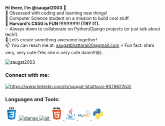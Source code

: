 **Hi there, I’m @saugat2003 👋**  
👀 Obsessed with coding and learning new things!   
🤖 Computer Science student on a mission to build cool stuff.  
🌱 **Harvard's CS50 is FUN !!!!!!!!!!!!!!    (TRY IT).**   
💡 Always down to collaborate on Python/Django projects (or just talk about tech!).   
💞️ Let’s create something awesome together!   
📫 You can reach me at: saugatbhattarai00@gmail.com
⚡ Fun fact: she’s very, very cute (Yes she is very cute damn!!😆).

<p align="left"> <img src="https://komarev.com/ghpvc/?username=saugat2003&label=Profile%20views&color=0e75b6&style=flat" alt="saugat2003" /> </p>

<h3 align="left">Connect with me:</h3>
<p align="left">
<a href="https://www.linkedin.com/in/saugat-bhattarai-9378822b3/" target="blank"><img align="center" src="https://raw.githubusercontent.com/rahuldkjain/github-profile-readme-generator/master/src/images/icons/Social/linked-in-alt.svg" alt="https://www.linkedin.com/in/saugat-bhattarai-9378822b3/" height="30" width="40" /></a>
</p>

<h3 align="left">Languages and Tools:</h3>
<a href="https://www.w3schools.com/css/" target="_blank" rel="noreferrer"> <img src="https://raw.githubusercontent.com/devicons/devicon/master/icons/css3/css3-original-wordmark.svg" alt="css3" width="40" height="40"/> </a> <a href="https://www.djangoproject.com/" target="_blank" rel="noreferrer"> <img src="https://cdn.worldvectorlogo.com/logos/django.svg" alt="django" width="40" height="40"/> </a> <a href="https://git-scm.com/" target="_blank" rel="noreferrer"> <img src="https://www.vectorlogo.zone/logos/git-scm/git-scm-icon.svg" alt="git" width="40" height="40"/> </a> <a href="https://www.w3.org/html/" target="_blank" rel="noreferrer"> <img src="https://raw.githubusercontent.com/devicons/devicon/master/icons/html5/html5-original-wordmark.svg" alt="html5" width="40" height="40"/> </a> <a href="https://www.java.com" target="_blank" rel="noreferrer"> <img src="https://raw.githubusercontent.com/devicons/devicon/master/icons/java/java-original.svg" alt="java" width="40" height="40"/> </a> <a href="https://www.mysql.com/" target="_blank" rel="noreferrer"> <img src="https://raw.githubusercontent.com/devicons/devicon/master/icons/mysql/mysql-original-wordmark.svg" alt="mysql" width="40" height="40"/> </a> <a href="https://www.python.org" target="_blank" rel="noreferrer"> <img src="https://raw.githubusercontent.com/devicons/devicon/master/icons/python/python-original.svg" alt="python" width="40" height="40"/> </a> </p>

